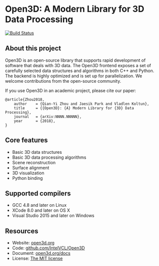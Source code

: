 # Open3D: A Modern Library for 3D Data Processing

[![Build Status](https://travis-ci.com/IntelVCL/Open3D.svg?token=J6RafDafqG2bAk9tQXMU&branch=master)](https://travis-ci.com/IntelVCL/Open3D)

## About this project

Open3D is an open-source library that supports rapid development of software that deals with 3D data. The Open3D frontend exposes a set of carefully selected data structures and algorithms in both C++ and Python. The backend is highly optimized and is set up for parallelization. We welcome contributions from the open-source community.

If you use Open3D in an academic project, please cite our paper:
```
@article{Zhou2018,
	author    = {Qian-Yi Zhou and Jaesik Park and Vladlen Koltun},
	title     = {{Open3D}: {A} Modern Library for {3D} Data Processing},
	journal   = {arXiv:NNNN.NNNNN},
	year      = {2018},
}
```

## Core features

* Basic 3D data structures
* Basic 3D data processing algorithms
* Scene reconstruction
* Surface alignment
* 3D visualization
* Python binding

## Supported compilers

* GCC 4.8 and later on Linux
* XCode 8.0 and later on OS X
* Visual Studio 2015 and later on Windows

## Resources

* Website: [open3d.org](http://open3d.org/)
* Code: [github.com/IntelVCL/Open3D](https://github.com/IntelVCL/Open3D)
* Document: [open3d.org/docs](http://open3d.org/docs/)
* License: [The MIT license](https://opensource.org/licenses/MIT)
